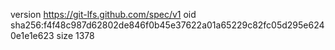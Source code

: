 version https://git-lfs.github.com/spec/v1
oid sha256:f4f48c987d62802de846f0b45e37622a01a65229c82fc05d295e6240e1e1e623
size 1378

